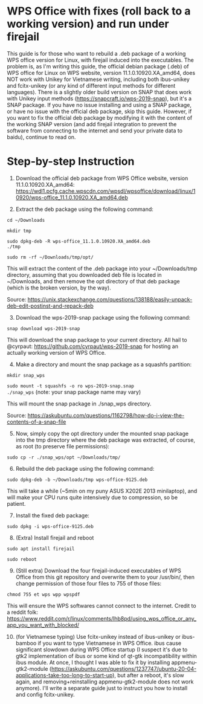 # WPS Office with fixes (roll back to a working version) and run under firejail
This guide is for those who want to rebuild a .deb package of a working WPS office version for Linux, with firejail induced into the executables. The problem is, as I'm writing this guide, the official debian package (.deb) of WPS office for Linux on WPS website, version 11.1.0.10920.XA_amd64, does NOT work with Unikey for Vietnamese writing, including both ibus-unikey and fcitx-unikey (or any kind of different input methods for different languages). There is a slightly older build version on SNAP that does work with Unikey input methods (https://snapcraft.io/wps-2019-snap), but it's a SNAP package. If you have no issue installing and using a SNAP package, or have no issue with the official deb package, skip this guide. However, if you want to fix the official deb package by modifying it with the content of the working SNAP version (and add firejail integration to prevent the software from connecting to the internet and send your private data to baidu), continue to read on.

# Step-by-step Instruction
1. Download the official deb package from WPS Office website, version 11.1.0.10920.XA_amd64: https://wdl1.pcfg.cache.wpscdn.com/wpsdl/wpsoffice/download/linux/10920/wps-office_11.1.0.10920.XA_amd64.deb

2. Extract the deb package using the following command:

<code>cd ~/Downloads</code>

<code>mkdir tmp</code>

<code>sudo dpkg-deb -R wps-office_11.1.0.10920.XA_amd64.deb ./tmp</code>

<code>sudo rm -rf ~/Downloads/tmp/opt/</code>

This will extract the content of the .deb package into your ~/Downloads/tmp directory, assuming that you downloaded deb file is located in ~/Downloads, and then remove the opt directory of that deb package (which is the broken version, by the way).

Source: https://unix.stackexchange.com/questions/138188/easily-unpack-deb-edit-postinst-and-repack-deb

3. Download the wps-2019-snap package using the following command:

<code>snap download wps-2019-snap</code>

This will download the snap package to your current directory. All hail to @cyrpaut: https://github.com/cyrpaut/wps-2019-snap for hosting an actually working version of WPS Office.

4. Make a directory and mount the snap package as a squashfs partition:

<code>mkdir snap_wps</code>

<code>sudo mount -t squashfs -o ro wps-2019-snap.snap ./snap_wps</code> (note: your snap package name may vary)

This will mount the snap package in ./snap_wps directory.

Source: https://askubuntu.com/questions/1162798/how-do-i-view-the-contents-of-a-snap-file

5. Now, simply copy the opt directory under the mounted snap package into the tmp directory where the deb package was extracted, of course, as root (to preserve file permissions):

<code>sudo cp -r ./snap_wps/opt ~/Downloads/tmp/</code>

6. Rebuild the deb package using the following command:

<code>sudo dpkg-deb -b ~/Downloads/tmp wps-office-9125.deb</code>

This will take a while (~5min on my puny ASUS X202E 2013 minilaptop), and will make your CPU runs quite intensively due to compression, so be patient.

7. Install the fixed deb package:

<code>sudo dpkg -i wps-office-9125.deb</code>

8. (Extra) Install firejail and reboot

<code>sudo apt install firejail</code>

<code>sudo reboot</code>

9. (Still extra) Download the four firejail-induced executables of WPS Office from this git repository and overwrite them to your /usr/bin/, then change permission of those four files to 755 of those files:

<code>chmod 755 et wps wpp wpspdf</code>

This will ensure the WPS softwares cannot connect to the internet. Credit to a reddit folk: https://www.reddit.com/r/linux/comments/lhb8pd/using_wps_office_or_any_app_you_want_with_blocked/


10. (for Vietnamese typing) Use fcitx-unikey instead of ibus-unikey or ibus-bamboo if you want to type Vietnamese in WPS Office. ibus cause significant slowdown during WPS Office startup (I suspect it's due to gtk2 implementation of ibus or some kind of qt-gtk incompatibility within ibus module. At once, I thought I was able to fix it by installing appmenu-gtk2-module (https://askubuntu.com/questions/1237747/ubuntu-20-04-applications-take-too-long-to-start-up), but after a reboot, it's slow again, and removing+reinstalling appmenu-gtk2-module does not work anymore). I'll write a separate guide just to instruct you how to install and config fcitx-unikey.
